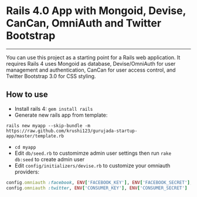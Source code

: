 # Rails 4.0 App with Mongoid, Devise, CanCan, OmniAuth and Twitter Bootstrap 
---

You can use this project as a starting point for a Rails web application. It requires Rails 4 uses Mongoid as database, Devise/OmniAuth for user management and authentication, CanCan for user access control, and Twitter Bootstrap 3.0 for CSS styling.


## How to use

* Install rails 4: `gem install rails`
* Generate new rails app from template: 

```
rails new myapp --skip-bundle -m https://raw.github.com/krushi123/gurujada-startup-app/master/template.rb
```
* `cd myapp`
* Edit `db/seed.rb` to customimze admin user settings then run `rake db:seed` to create admin user
* Edit `config/initializers/devise.rb` to customize your omniauth providers:

```ruby
config.omniauth :facebook, ENV['FACEBOOK_KEY'], ENV['FACEBOOK_SECRET'], scope: 'email,user_birthday,read_stream'
config.omniauth :twitter, ENV['CONSUMER_KEY'], ENV['CONSUMER_SECRET']
```

